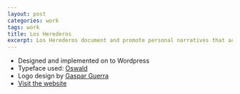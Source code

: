 ```yaml
---
layout: post
categories: work
tags: work
title: Los Herederos
excerpt: Los Herederos document and promote personal narratives that accompany the arrival and dissemination of folk traditions
---
```


* Designed and implemented on to Wordpress
* Typeface used: [Oswald](https://fonts.google.com/specimen/Oswald)
* Logo design by [Gaspar Guerra](http://gasparguerra.nyc/los-herederos/)
* [Visit the website](http://losherederos.org)

<div class="screenshot screenshot-combo">
  <div class="screenshot-chrome">
    <img class="cld-hidpi" data-src="http://res.cloudinary.com/gutierrezalex/image/upload/dpr_auto/v1487698810/lh-screen_ttdpib.jpg">
  </div>
  <div class="screenshot-mobile">
    <img class="cld-hidpi" data-src="http://res.cloudinary.com/gutierrezalex/image/upload/dpr_auto/v1487704574/lh-mobile_exaxjc.jpg">
  </div>
</div>
